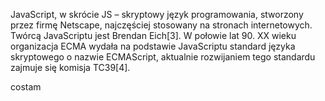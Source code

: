 JavaScript, w skrócie JS – skryptowy język programowania, stworzony przez firmę Netscape, najczęściej stosowany na stronach internetowych. Twórcą JavaScriptu jest Brendan Eich\[3\]. W połowie lat 90\. XX wieku organizacja ECMA wydała na podstawie JavaScriptu standard języka skryptowego o nazwie ECMAScript, aktualnie rozwijaniem tego standardu zajmuje się komisja TC39\[4\].


costam
